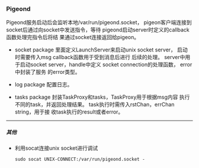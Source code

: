 ### Pigeond

Pigeond服务启动后会监听本地/var/run/pigeond.socket，
pigeon客户端连接到socket后通过向socket中发送指令，等待
pigeond启动server时定义的callback函数处理完指令后将结
果通过socket连接返回给pigeon。

* socket package
    里面定义LaunchServer来启动unix socket server，
    启动时需要传入msg callback函数用于受到消息后进行
    后续的处理。
    server中用于启动socket server，handle中定义
    socket connection的处理函数， error中封装了服务
    的error类型。

* log package
    配置日志。

* tasks package
    封装TaskProxy和tasks，TaskProxy用于根据msg内容
    执行不同的task，并返回处理结果。
    task执行时需传入rstChan，errChan string，用于接
    收task执行的result或者error。

***

##### 其他

* 利用socat连接unix socket进行调试
    ```
    sudo socat UNIX-CONNECT:/var/run/pigeond.socket -
    ```